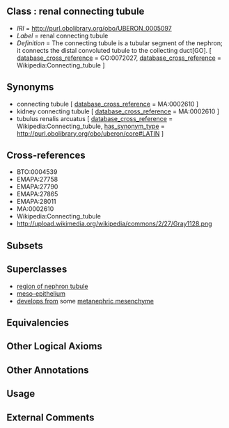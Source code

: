 
## Class : renal connecting tubule

 * *IRI* = http://purl.obolibrary.org/obo/UBERON_0005097
 * *Label* = renal connecting tubule
 * *Definition* = The connecting tubule is a tubular segment of the nephron; it connects the distal convoluted tubule to the collecting duct[GO]. [ [database_cross_reference](../../ef/oboInOwl#hasDbXref.md) = GO:0072027, [database_cross_reference](../../ef/oboInOwl#hasDbXref.md) = Wikipedia:Connecting_tubule ]

## Synonyms

 * connecting tubule [ [database_cross_reference](../../ef/oboInOwl#hasDbXref.md) = MA:0002610 ]
 * kidney connecting tubule [ [database_cross_reference](../../ef/oboInOwl#hasDbXref.md) = MA:0002610 ]
 * tubulus renalis arcuatus [ [database_cross_reference](../../ef/oboInOwl#hasDbXref.md) = Wikipedia:Connecting_tubule, [has_synonym_type](../../pe/oboInOwl#hasSynonymType.md) = http://purl.obolibrary.org/obo/uberon/core#LATIN ]

## Cross-references

 * BTO:0004539
 * EMAPA:27758
 * EMAPA:27790
 * EMAPA:27865
 * EMAPA:28011
 * MA:0002610
 * Wikipedia:Connecting_tubule
 * http://upload.wikimedia.org/wikipedia/commons/2/27/Gray1128.png

## Subsets


## Superclasses

 * [region of nephron tubule](../../UBERON/85/UBERON_0007685.md)
 * [meso-epithelium](../../UBERON/75/UBERON_0012275.md)
 * [develops from](../../RO/02/RO_0002202.md) some [metanephric mesenchyme](../../UBERON/20/UBERON_0003220.md)

## Equivalencies


## Other Logical Axioms


## Other Annotations


## Usage


## External Comments

